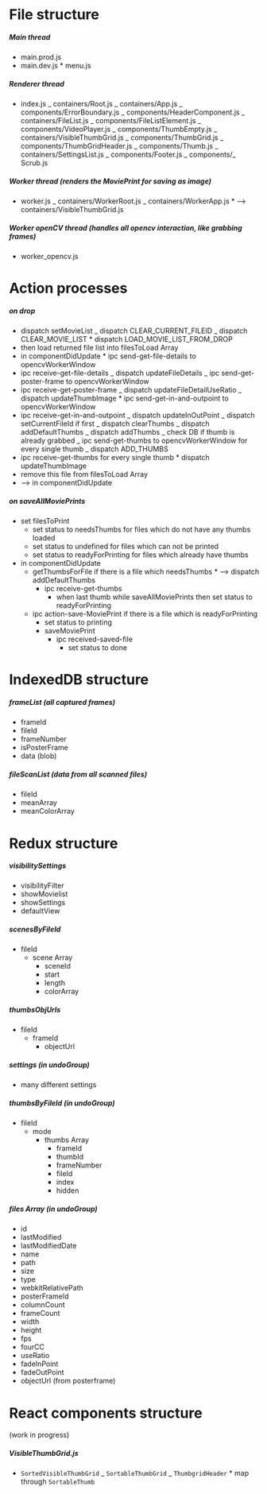 # File structure

##### Main thread

- main.prod.js
- main.dev.js \* menu.js

##### Renderer thread

- index.js
  _ containers/Root.js
  _ containers/App.js
  _ components/ErrorBoundary.js
  _ components/HeaderComponent.js
  _ containers/FileList.js
  _ components/FileListElement.js
  _ components/VideoPlayer.js
  _ components/ThumbEmpty.js
  _ containers/VisibleThumbGrid.js
  _ components/ThumbGrid.js
  _ components/ThumbGridHeader.js
  _ components/Thumb.js
  _ containers/SettingsList.js
  _ components/Footer.js
  _ components/_ Scrub.js

##### Worker thread (renders the MoviePrint for saving as image)

- worker.js
  _ containers/WorkerRoot.js
  _ containers/WorkerApp.js \* --> containers/VisibleThumbGrid.js

##### Worker openCV thread (handles all opencv interaction, like grabbing frames)

- worker_opencv.js

# Action processes

##### on drop

- dispatch setMovieList
  _ dispatch CLEAR_CURRENT_FILEID
  _ dispatch CLEAR_MOVIE_LIST \* dispatch LOAD_MOVIE_LIST_FROM_DROP
- then load returned file list into filesToLoad Array
- in componentDidUpdate \* ipc send-get-file-details to opencvWorkerWindow
- ipc receive-get-file-details
  _ dispatch updateFileDetails
  _ ipc send-get-poster-frame to opencvWorkerWindow
- ipc receive-get-poster-frame
  _ dispatch updateFileDetailUseRatio
  _ dispatch updateThumbImage \* ipc send-get-in-and-outpoint to opencvWorkerWindow
- ipc receive-get-in-and-outpoint
  _ dispatch updateInOutPoint
  _ dispatch setCurrentFileId if first
  _ dispatch clearThumbs
  _ dispatch addDefaultThumbs
  _ dispatch addThumbs
  _ check DB if thumb is already grabbed
  _ ipc send-get-thumbs to opencvWorkerWindow for every single thumb
  _ dispatch ADD_THUMBS
- ipc receive-get-thumbs for every single thumb \* dispatch updateThumbImage
- remove this file from filesToLoad Array
- --> in componentDidUpdate

##### on saveAllMoviePrints

- set filesToPrint
  - set status to needsThumbs for files which do not have any thumbs loaded
  - set status to undefined for files which can not be printed
  - set status to readyForPrinting for files which already have thumbs
- in componentDidUpdate
  - getThumbsForFile if there is a file which needsThumbs \* --> dispatch addDefaultThumbs
    - ipc receive-get-thumbs
      - when last thumb while saveAllMoviePrints then set status to readyForPrinting
  - ipc action-save-MoviePrint if there is a file which is readyForPrinting
    - set status to printing
    - saveMoviePrint
      - ipc received-saved-file
        - set status to done

# IndexedDB structure

##### frameList (all captured frames)

- frameId
- fileId
- frameNumber
- isPosterFrame
- data (blob)

##### fileScanList (data from all scanned files)

- fileId
- meanArray
- meanColorArray

# Redux structure

##### visibilitySettings

- visibilityFilter
- showMovielist
- showSettings
- defaultView

##### scenesByFileId

- fileId
  - scene Array
    - sceneId
    - start
    - length
    - colorArray

##### thumbsObjUrls

- fileId
  - frameId
    - objectUrl

##### settings (in undoGroup)

- many different settings

##### thumbsByFileId (in undoGroup)

- fileId
  - mode
    - thumbs Array
      - frameId
      - thumbId
      - frameNumber
      - fileId
      - index
      - hidden

##### files Array (in undoGroup)

- id
- lastModified
- lastModifiedDate
- name
- path
- size
- type
- webkitRelativePath
- posterFrameId
- columnCount
- frameCount
- width
- height
- fps
- fourCC
- useRatio
- fadeInPoint
- fadeOutPoint
- objectUrl (from posterframe)

# React components structure

(work in progress)

##### VisibleThumbGrid.js

- `SortedVisibleThumbGrid`
  _ `SortableThumbGrid`
  _ `ThumbgridHeader` \* map through `SortableThumb`
